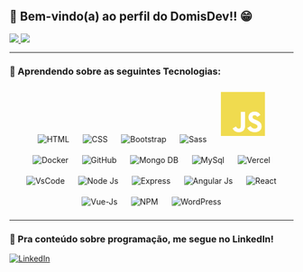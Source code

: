## 👋 Bem-vindo(a) ao perfil do DomisDev!! 😁

<a href="https://github.com/Domisnnet">
  <img height="180em" src="https://github-readme-stats.vercel.app/api?username=Domisnnet&show_icons=true&theme=tokyonight&include_all_commits=true&count_private=true"/>
  <img height="180em" src="https://github-readme-stats.vercel.app/api/top-langs/?username=Domisnnet&layout=compact&langs_count=6&theme=tokyonight"/>
</a>

---

### 🚀 Aprendendo sobre as seguintes Tecnologias:

<div align="center">
  <img alt="HTML" height="80" style="margin: 10px;" src="https://cdn.jsdelivr.net/gh/devicons/devicon@latest/icons/html5/html5-plain-wordmark.svg"/>
  <img alt="CSS" height="80" style="margin: 10px;" src="https://cdn.jsdelivr.net/gh/devicons/devicon@latest/icons/css3/css3-plain-wordmark.svg"/>
  <img alt="Bootstrap" height="80" style="margin: 10px;" src="https://cdn.jsdelivr.net/gh/devicons/devicon@latest/icons/bootstrap/bootstrap-original-wordmark.svg"/>
  <img alt="Sass" height="80" style="margin: 10px;" src="https://cdn.jsdelivr.net/gh/devicons/devicon@latest/icons/sass/sass-original.svg"/>
  <img alt="JavaScript" height="80" style="margin: 10px;" src="https://raw.githubusercontent.com/devicons/devicon/master/icons/javascript/javascript-plain.svg"/>
  <img alt="Docker" height="80" style="margin: 10px;" src="https://cdn.jsdelivr.net/gh/devicons/devicon@latest/icons/docker/docker-original-wordmark.svg"/>
  <img alt="GitHub" height="80" style="margin: 10px;" src="https://cdn.jsdelivr.net/gh/devicons/devicon@latest/icons/github/github-original-wordmark.svg"/>
  <img alt="Mongo DB" height="80" style="margin: 10px;" src="https://cdn.jsdelivr.net/gh/devicons/devicon@latest/icons/mongodb/mongodb-original-wordmark.svg"/>
  <img alt="MySql" height="80" style="margin: 10px;" src="https://cdn.jsdelivr.net/gh/devicons/devicon@latest/icons/mysql/mysql-original-wordmark.svg"/> 
  <img alt="Vercel" height="80" style="margin: 10px;" src="https://cdn.jsdelivr.net/gh/devicons/devicon@latest/icons/vercel/vercel-original-wordmark.svg"/>
  <img alt="VsCode" height="80" style="margin: 10px;" src="https://cdn.jsdelivr.net/gh/devicons/devicon@latest/icons/vscode/vscode-plain-wordmark.svg"/>
  <img alt="Node Js" height="80" style="margin: 10px;" src="https://cdn.jsdelivr.net/gh/devicons/devicon@latest/icons/nodejs/nodejs-original-wordmark.svg"/>
  <img alt="Express" height="80" style="margin: 10px;" src="https://cdn.jsdelivr.net/gh/devicons/devicon@latest/icons/express/express-original-wordmark.svg"/>
  <img alt="Angular Js" height="80" style="margin: 10px;" src="https://cdn.jsdelivr.net/gh/devicons/devicon@latest/icons/angularjs/angularjs-plain-wordmark.svg"/>
  <img alt="React" height="80" style="margin: 10px;" src="https://cdn.jsdelivr.net/gh/devicons/devicon@latest/icons/react/react-original-wordmark.svg"/>
  <img alt="Vue-Js" height="80" style="margin: 10px;" src="https://cdn.jsdelivr.net/gh/devicons/devicon@latest/icons/vuejs/vuejs-original-wordmark.svg"/> 
  <img alt="NPM" height="80" style="margin: 10px;" src="https://cdn.jsdelivr.net/gh/devicons/devicon@latest/icons/npm/npm-original-wordmark.svg" />
  <img alt="WordPress" height="80" style="margin: 10px;" src="https://cdn.jsdelivr.net/gh/devicons/devicon@latest/icons/wordpress/wordpress-plain-wordmark.svg"/>
</div>

---

### 📲 Pra conteúdo sobre programação, me segue no LinkedIn!

<a href="https://www.linkedin.com/in/dominique-marcelino-gon%C3%A7alves-09b871331/" target="_blank">
  <img src="https://img.shields.io/badge/-LinkedIn-%230077B5?style=for-the-badge&logo=linkedin&logoColor=white" alt="LinkedIn">
</a>